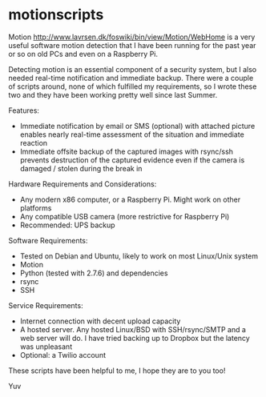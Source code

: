 # motionscripts

Motion <http://www.lavrsen.dk/foswiki/bin/view/Motion/WebHome> is a very useful software motion detection that I have been running for the past year or so on old PCs and even on a Raspberry Pi.

Detecting motion is an essential component of a security system, but I also needed real-time notification and immediate backup.  There were a couple of scripts around, none of which fulfilled my requirements, so I wrote these two and they have been working pretty well since last Summer.

Features:
  * Immediate notification by email or SMS (optional) with attached picture
    enables nearly real-time assessment of the situation and immediate reaction
  * Immediate offsite backup of the captured images with rsync/ssh
    prevents destruction of the captured evidence even if the camera is
    damaged / stolen during the break in

Hardware Requirements and Considerations:
  * Any modern x86 computer, or a Raspberry Pi.  Might work on other platforms
  * Any compatible USB camera (more restrictive for Raspberry Pi)
  * Recommended: UPS backup

Software Requirements:
  * Tested on Debian and Ubuntu, likely to work on most Linux/Unix system
  * Motion
  * Python (tested with 2.7.6) and dependencies
  * rsync
  * SSH

Service Requirements:
  * Internet connection with decent upload capacity
  * A hosted server.  Any hosted Linux/BSD with SSH/rsync/SMTP and a web server will do.  I have tried backing up to Dropbox but the latency was unpleasant
  * Optional: a Twilio account

These scripts have been helpful to me, I hope they are to you too!

Yuv